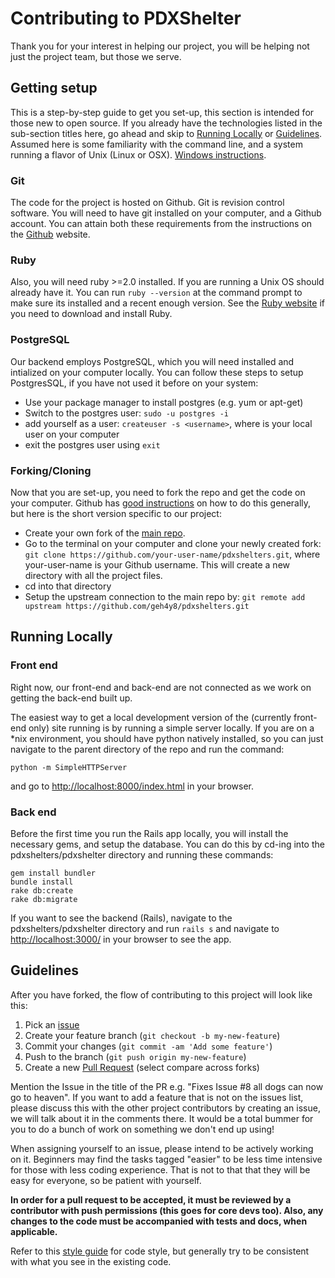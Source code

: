 Contributing to PDXShelter
==========================

Thank you for your interest in helping our project, you will be helping not just the project team, but those we serve.

Getting setup
--------------

This is a step-by-step guide to get you set-up, this section is intended for those new to open source. If you already have the technologies listed in the sub-section titles here, go ahead and skip to <a href="#Running Locally">Running Locally</a> or <a href="#Guidelines">Guidelines</a>. Assumed here is some familiarity with the command line, and a system running a flavor of Unix (Linux or OSX). [Windows instructions](windows.md).

### Git
The code for the project is hosted on Github. Git is revision control software. You will need to have git installed on your computer, and a Github account. You can attain both these requirements from the instructions on the [Github](https://github.com) website.

### Ruby
Also, you will need ruby >=2.0 installed. If you are running a Unix OS should already have it. You can run `ruby --version` at the command prompt to make sure its installed and a recent enough version. See the [Ruby website](https://www.ruby-lang.org/en/downloads/) if you need to download and install Ruby.

### PostgreSQL
Our backend employs PostgreSQL, which you will need installed and intialized on your computer locally. You can follow these steps to setup PostgresSQL, if you have not used it before on your system:

* Use your package manager to install postgres (e.g. yum or apt-get)
* Switch to the postgres user: `sudo -u postgres -i`
* add yourself as a user: `createuser -s <username>`, where <username> is your local user on your computer
* exit the postgres user using `exit`

### Forking/Cloning
Now that you are set-up, you need to fork the repo and get the code on your computer. Github has [good instructions](https://help.github.com/articles/fork-a-repo/) on how to do this generally, but here is the short version specific to our project:
* Create your own fork of the [main repo](https://github.com/geh4y8/pdxshelters/fork).
* Go to the terminal on your computer and clone your newly created fork: `git clone https://github.com/your-user-name/pdxshelters.git`, where your-user-name is your Github username. This will create a new directory with all the project files.
* cd into that directory
* Setup the upstream connection to the main repo by: `git remote add upstream https://github.com/geh4y8/pdxshelters.git`


Running Locally
----------------
### Front end

Right now, our front-end and back-end are not connected as we work on getting the back-end built up.

The easiest way to get a local development version of the (currently front-end only) site running is by running a simple server locally. If you are on a *nix environment, you should have python natively installed, so you can just navigate to the parent directory of the repo and run the command: 

`python -m SimpleHTTPServer`

and go to [http://localhost:8000/index.html](http://localhost:8000/index.html) in your browser.

### Back end

Before the first time you run the Rails app locally, you will install the necessary gems, and setup the database. You can do this by cd-ing into the pdxshelters/pdxshelter directory and running these commands:

    gem install bundler
    bundle install
    rake db:create
    rake db:migrate

If you want to see the backend (Rails), navigate to the pdxshelters/pdxshelter directory and run `rails s` and navigate to [http://localhost:3000/](http://localhost:3000/) in your browser to see the app.

Guidelines
-----------

After you have forked, the flow of contributing to this project will look like this:

1. Pick an [issue](https://github.com/geh4y8/pdxshelters/issues)
3. Create your feature branch (`git checkout -b my-new-feature`)
4. Commit your changes (`git commit -am 'Add some feature'`)
5. Push to the branch (`git push origin my-new-feature`)
6. Create a new [Pull Request](https://github.com/geh4y8/pdxshelters/compare) (select compare across forks)

Mention the Issue in the title of the PR e.g. "Fixes Issue #8 all dogs can now go to heaven". If you want to add a feature that is not on the issues list, please discuss this with the other project contributors by creating an issue, we will talk about it in the comments there. It would be a total bummer for you to do a bunch of work on something we don't end up using!

When assigning yourself to an issue, please intend to be actively working on it. Beginners may find the tasks tagged "easier" to be less time intensive for those with less coding experience. That is not to that that they will be easy for everyone, so be patient with yourself.

**In order for a pull request to be accepted, it must be reviewed by a contributor with push permissions (this goes for core devs too). Also, any changes to the code must be accompanied with tests and docs, when applicable.**

Refer to this [style guide](https://github.com/styleguide/ruby) for code style, but generally try to be consistent with what you see in the existing code.